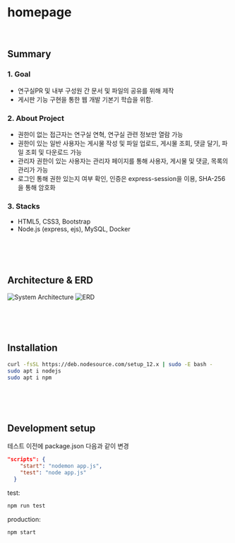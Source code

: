 # homepage
<br>

## Summary

### 1. Goal

- 연구실PR 및 내부 구성원 간 문서 및 파일의 공유를 위해 제작
- 게시판 기능 구현을 통한 웹 개발 기본기 학습을 위함.

### 2. About Project

- 권한이 없는 접근자는 연구실 연혁, 연구실 관련 정보만 열람 가능
- 권한이 있는 일반 사용자는 게시물 작성 및 파일 업로드, 게시물 조회, 댓글 달기, 파일 조회 및 다운로드 가능
- 관리자 권한이 있는 사용자는 관리자 페이지를 통해 사용자, 게시물 및 댓글, 목록의 관리가 가능
- 로그인 통해 권한 있는지 여부 확인, 인증은 express-session을 이용, SHA-256을 통해 암호화

### 3. Stacks

- HTML5, CSS3, Bootstrap
- Node.js (express, ejs), MySQL, Docker

<br/><br/><br/>




## Architecture & ERD
![System Architecture](https://github.com/kwakjaeyoon/homepage/assets/61172855/a622b665-23be-4a23-a782-45559e03a448)
![ERD](https://github.com/kwakjaeyoon/homepage/assets/61172855/be987d9a-28af-410a-b8dc-5fe096081626)

<br/><br/><br/>








## Installation


```sh
curl -fsSL https://deb.nodesource.com/setup_12.x | sudo -E bash -
sudo apt i nodejs
sudo apt i npm
```
<br/><br/><br/>


## Development setup

테스트 이전에 package.json 다음과 같이 변경
```json
"scripts": {
    "start": "nodemon app.js",
    "test": "node app.js"
  }
```
test:
```sh
npm run test
```

production:
```sh
npm start
```



